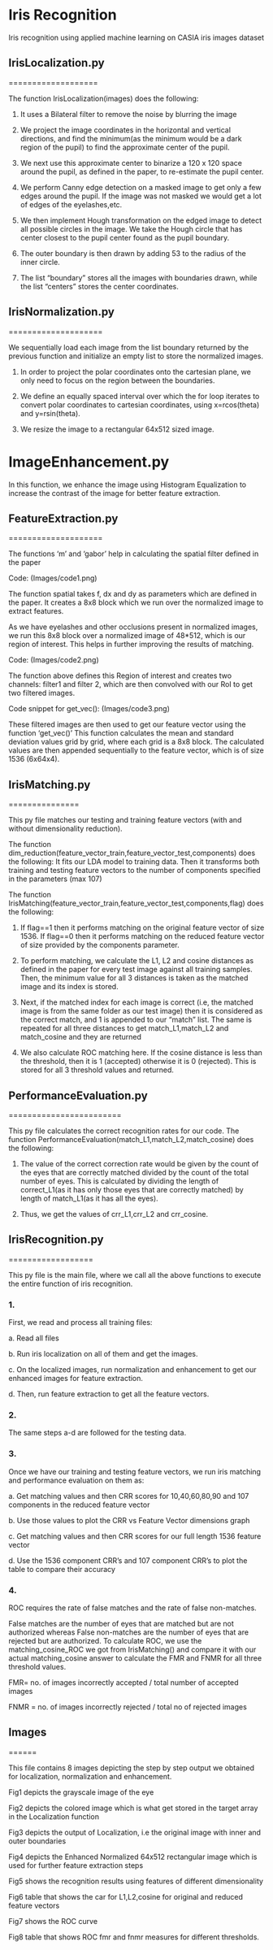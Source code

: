 Iris Recognition
================

Iris recognition using applied machine learning on CASIA iris images
dataset

## IrisLocalization.py
===================

The function IrisLocalization(images) does the following: 

1. It uses a Bilateral filter to remove the noise by blurring the image 

2. We project the image coordinates in the horizontal and vertical directions, and find the minimum(as the minimum would be a dark region of the pupil) to find the approximate center of the pupil. 

3. We next use this approximate center to binarize a 120 x 120 space around the pupil, as defined in the paper, to re-estimate the pupil center. 

4. We perform Canny edge detection on a masked image to get only a few edges around the pupil. If the image was not masked we would get a lot of edges of the eyelashes,etc. 

5. We then implement Hough transformation on the edged image to detect all possible circles in the image. We take the Hough circle that has center closest to the pupil center found as the pupil boundary. 

6. The outer boundary is then drawn by adding 53 to the radius of the inner circle. 

7. The list “boundary” stores all the images with boundaries drawn, while the list “centers” stores the center coordinates.


## IrisNormalization.py
====================

We sequentially load each image from the list boundary returned by the previous function and initialize an empty list to store the normalized images. 

1. In order to project the polar coordinates onto the cartesian plane, we only need to focus on the region between the boundaries. 

2. We define an equally spaced interval over which the for loop iterates to convert polar coordinates to cartesian coordinates, using x=rcos(theta) and y=rsin(theta). 

3. We resize the image to a rectangular 64x512 sized image.


ImageEnhancement.py
===================

In this function, we enhance the image using Histogram Equalization to increase the contrast of the image for better feature extraction.


## FeatureExtraction.py
====================

The functions ‘m’ and ‘gabor’ help in calculating the spatial filter
defined in the paper

Code: 
(Images/code1.png)

The function spatial takes f, dx and dy as parameters which are defined
in the paper. It creates a 8x8 block which we run over the normalized
image to extract features.

As we have eyelashes and other occlusions present in normalized images,
we run this 8x8 block over a normalized image of 48\*512, which is our
region of interest. This helps in further improving the results of
matching.

Code: 
(Images/code2.png)

The function above defines this Region of interest and creates two
channels: filter1 and filter 2, which are then convolved with our RoI to
get two filtered images.

Code snippet for get\_vec(): 
(Images/code3.png)

These filtered images are then used to get our feature vector using the
function ‘get\_vec()’ This function calculates the mean and standard
deviation values grid by grid, where each grid is a 8x8 block. The
calculated values are then appended sequentially to the feature vector,
which is of size 1536 (6x64x4).


## IrisMatching.py
===============

This py file matches our testing and training feature vectors (with and
without dimensionality reduction).


The function dim\_reduction(feature\_vector\_train,feature\_vector\_test,components) does the following: 
It fits our LDA model to training data.
Then it transforms both training and testing feature vectors to the number of components specified in the parameters (max 107)

The function IrisMatching(feature\_vector\_train,feature\_vector\_test,components,flag) does the following: 

1. If flag==1 then it performs matching on the
original feature vector of size 1536. If flag==0 then it performs
matching on the reduced feature vector of size provided by the
components parameter. 

2. To perform matching, we calculate the L1, L2
and cosine distances as defined in the paper for every test image
against all training samples. Then, the minimum value for all 3
distances is taken as the matched image and its index is stored. 

3. Next, if the matched index for each image is correct (i.e, the matched
image is from the same folder as our test image) then it is considered
as the correct match, and 1 is appended to our “match” list. The same is
repeated for all three distances to get match\_L1,match\_L2 and
match\_cosine and they are returned 

4. We also calculate ROC matching here. If the cosine distance is less than the threshold, then it is 1
(accepted) otherwise it is 0 (rejected). This is stored for all 3 threshold values and returned.


## PerformanceEvaluation.py
========================

This py file calculates the correct recognition rates for our code. The
function PerformanceEvaluation(match\_L1,match\_L2,match\_cosine) does
the following:

1. The value of the correct correction rate would be
given by the count of the eyes that are correctly matched divided by the
count of the total number of eyes. This is calculated by dividing the
length of correct\_L1(as it has only those eyes that are correctly
matched) by length of match\_L1(as it has all the eyes). 

2. Thus, we get the values of crr\_L1,crr\_L2 and crr\_cosine.

## IrisRecognition.py
==================

This py file is the main file, where we call all the above functions to execute the entire function of iris recognition. 

### 1.
First, we read and process all training files:

a. Read all files 

b. Run iris localization on all of them and get the images.

c. On the localized images, run normalization and enhancement to get our enhanced images for feature extraction.

d. Then, run feature extraction to get all the feature vectors. 

### 2.
The same steps a-d are followed for the testing data. 

### 3.
Once we have our training and testing feature vectors, we run iris matching and performance evaluation on them as:

a. Get matching values and then CRR scores for 10,40,60,80,90 and 107 components in the reduced feature vector 
  
b. Use those values to plot the CRR vs Feature Vector dimensions graph 
  
c. Get matching values and then CRR scores for our full length 1536 feature vector 

d. Use the 1536 component CRR’s and 107 component CRR’s to plot the table to compare their accuracy 
  
### 4.
ROC requires the rate of false matches and the rate of false non-matches. 

False matches are the number of eyes that are matched but are not authorized whereas
False non-matches are the number of eyes that are rejected but are
authorized. To calculate ROC, we use the matching\_cosine\_ROC we got
from IrisMatching() and compare it with our actual matching\_cosine
answer to calculate the FMR and FNMR for all three threshold values.

FMR= no. of images incorrectly accepted / total number of accepted
images

FNMR = no. of images incorrectly rejected / total no of rejected images


## Images
======

This file contains 8 images depicting the step by step output we
obtained for localization, normalization and enhancement.

Fig1 depicts the grayscale image of the eye

Fig2 depicts the colored image which is what get stored in the target
array in the Localization function

Fig3 depicts the output of Localization, i.e the original image with
inner and outer boundaries

Fig4 depicts the Enhanced Normalized 64x512 rectangular image which is
used for further feature extraction steps

Fig5 shows the recognition results using features of different
dimensionality

Fig6 table that shows the car for L1,L2,cosine for original and reduced
feature vectors

Fig7 shows the ROC curve

Fig8 table that shows ROC fmr and fnmr measures for different
thresholds.
